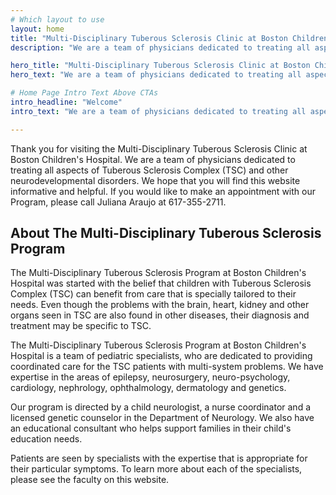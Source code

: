 ```yaml
---
# Which layout to use
layout: home
title: "Multi-Disciplinary Tuberous Sclerosis Clinic at Boston Children's Hospital"
description: "We are a team of physicians dedicated to treating all aspects of Tuberous Sclerosis Complex (TSC) and other neurodevelopmental disorders. We hope that you will find this website informative and helpful."

hero_title: "Multi-Disciplinary Tuberous Sclerosis Clinic at Boston Children's Hospital"
hero_text: "We are a team of physicians dedicated to treating all aspects of Tuberous Sclerosis Complex (TSC) and other neurodevelopmental disorders. We hope that you will find this website informative and helpful."

# Home Page Intro Text Above CTAs
intro_headline: "Welcome"
intro_text: "We are a team of physicians dedicated to treating all aspects of Tuberous Sclerosis Complex (TSC) and other neurodevelopmental disorders. We hope that you will find this website informative and helpful."

---
```


Thank you for visiting the Multi-Disciplinary Tuberous Sclerosis Clinic at Boston Children's Hospital. We are a team of physicians dedicated to treating all aspects of Tuberous Sclerosis Complex (TSC) and other neurodevelopmental disorders. We hope that you will find this website informative and helpful. If you would like to make an appointment with our Program, please call Juliana Araujo at 617-355-2711.

## About The Multi-Disciplinary Tuberous Sclerosis Program
The Multi-Disciplinary Tuberous Sclerosis Program at Boston Children's Hospital was started with the belief that children with Tuberous Sclerosis Complex (TSC) can benefit from care that is specially tailored to their needs. Even though the problems with the brain, heart, kidney and other organs seen in TSC are also found in other diseases, their diagnosis and treatment may be specific to TSC.

The Multi-Disciplinary Tuberous Sclerosis Program at Boston Children's Hospital is a team of pediatric specialists, who are dedicated to providing coordinated care for the TSC patients with multi-system problems. We have expertise in the areas of epilepsy, neurosurgery, neuro-psychology, cardiology, nephrology, ophthalmology, dermatology and genetics.

Our program is directed by a child neurologist, a nurse coordinator and a licensed genetic counselor in the Department of Neurology. We also have an educational consultant who helps support families in their child's education needs.

Patients are seen by specialists with the expertise that is appropriate for their particular symptoms. To learn more about each of the specialists, please see the faculty on this website.